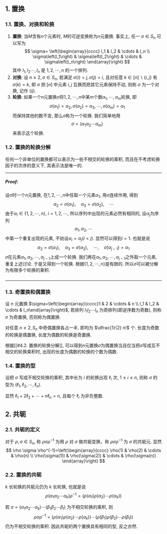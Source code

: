 ## 1. 置换
### 1.1. 置换、对换和轮换
1. **置换**: 当$M$含有$n$个元素时, $M$的可逆变换称为$n$元置换. 事实上, 任一 $\sigma \in S_n$ 可以写为
   $$
   \sigma= \left(\begin{array}{cccc}
   l_1 & l_2 & \cdots & l_n \\
   \sigma\left(l_1\right) & \sigma\left(l_2\right) & \cdots & \sigma\left(l_n\right)
   \end{array}\right)
   $$
   其中 $l_1, l_2 \cdots, l_n$ 是 $1,2, \cdots, n$ 的一个排列.
2. **对换**: 设 $n \geq 2, \sigma \in S_n$, 若满足 $\sigma(i)=j, \sigma(j)=i$, 且对任意 $k \in[n] \backslash\{i, j\}$ 有 $\sigma(k)=k$, 即 $\sigma$ 把 $[n]$ 中元素 $i, j$ 互换而把其它元素保持不动, 则称 $\sigma$ 为一个对换, 记作 $(i j)$.
3. **轮换**: 如果一个$n$元置换$\sigma$将$1,2,\cdots, n$中某$m$个数$\alpha_1, \cdots, \alpha_m$轮换, 即
   $$
   \sigma(\alpha_1)=\alpha_2, \sigma(\alpha_2) = \alpha_3, \cdots, \sigma(\alpha_m) = \alpha_1
   $$
   而保持其他的数不变, 那么$\sigma$称为一个轮换. 我们简单地用
   $$
   \sigma = (\alpha_1\alpha_2\cdots\alpha_m)
   $$
   来表示这个轮换. 


### 1.2. 置换的轮换分解
任何一个非单位的置换都可以表示为一些不相交的轮换的乘积, 而且在不考虑轮换因子的次序的意义下, 其表示法是唯一的.  
___
##### Proof:
设$\sigma$时一个$n$元置换, 在$1,2,\cdots, n$中任取一个元素$\alpha_1$, 用$\sigma$连续作用, 得到
$$
\alpha_2 = \sigma(\alpha_1), \quad \alpha_3 = \sigma(\alpha_2),\quad \cdots
$$
由于$\alpha_i\in\{1,2,\cdots, n\}$, $i=1,2,\cdots$, 所以序列中出现的元素必然有相同的, 设$\alpha_j$为序列
$$
\alpha_1, \alpha_2,\cdots
$$
中第一个重复出现的元素, 不妨设$\alpha_i = \alpha_j(i<j)$. 显然可以得到$i=1$. 也就是说
$$
\alpha_2 = \sigma(\alpha_1), \quad \alpha_3 = \sigma(\alpha_2), \quad \cdots, \quad \sigma(\alpha_{j-1}) = \alpha_1
$$
$\sigma$在元素$\alpha_1, \alpha_2, \cdots, \alpha_{j-1}$上成一个轮换. 我们再在$\alpha_1, \alpha_2, \cdots, \alpha_{j-1}$之外取一个元素, 重复上述讨论. 于是又得到一个轮换. 根据$\{1,2,\cdots,n\}$是有限的. 所以$\sigma$可以被分解为有限多个轮换的乘积. 
#####
___


### 1.3. 奇置换和偶置换
设 $n$ 元置换 $\sigma=\left(\begin{array}{cccc}1 & 2 & \cdots & n \\ l_1 & l_2 & \cdots & l_n\end{array}\right)$, 若排列 $l_1 l_2 \cdots l_n$ 为奇排列(即逆序数为奇数), 则称 $\sigma$ 为奇置换, 否则称为偶置换. 

对任意 $n \geq 2, S_n$ 中奇偶置换各占一半, 即均为 $\dfrac{1}{2} n!$ 个. 长度为奇数的轮换是偶置换, 长度为偶数的轮换是奇置换. 


根据[[#4.2. 置换的轮换分解]], 可以得到$n$元置换$\sigma$为偶置换当且仅当把$\sigma$写成互不相交的轮换乘积时, 出现的长度为偶数的轮换的个数为偶数.

### 1.4. 置换的型
设把 $\sigma$ 写成不相交轮换的乘积, 其中长为 $i$ 的轮换出现 $\ell_i$ 次, $1 \leq i \leq n$, 则称 $\sigma$ 的型为 $\left(\ell_1, \ell_2, \cdots, \ell_n\right)$. 

显然 $\ell_1+2 \ell_2+\cdots+n \ell_n=n$, 且每个 $\ell_i$ 为非负整数.

## 2. 共轭

### 2.1. 共轭的定义
对于 $\rho, \sigma \in S_n$, 称 $\rho \sigma \rho^{-1}$ 为用 $\rho$ 对 $\sigma$ 做共轭变换，称 $\rho \sigma \rho^{-1}$ 为 $\sigma$ 的共轭元. 显然
$$
\rho \sigma \rho^{-1}=\left(\begin{array}{cccc}
\rho(1) & \rho(2) & \cdots & \rho(n) \\
\rho(\sigma(1)) & \rho(\sigma(2)) & \cdots & \rho(\sigma(n))
\end{array}\right)
$$

### 2.2. 置换的共轭
$k$ 长轮换的共轭元仍为 $k$ 长轮换, 也就是说
$$
\rho\left(\alpha_1 \alpha_2 \cdots \alpha_k\right) \rho^{-1}=\left(\rho\left(\alpha_1\right) \rho\left(\alpha_2\right) \cdots \rho\left(\alpha_k\right)\right)
$$ 

若 $\sigma=\left(\alpha_1 \alpha_2 \cdots \alpha_k\right) \cdots\left(\beta_1 \beta_2 \cdots \beta_t\right)$ 为不相交轮换的乘积, 则 
$$
\rho \sigma \rho^{-1} = \left(\rho\left(\alpha_1\right) \rho\left(\alpha_2\right) \cdots \rho\left(\alpha_k\right)\right) \cdots\left(\rho\left(\beta_1\right) \rho\left(\beta_2\right) \cdots \rho\left(\beta_t\right)\right) 
$$
仍为不相交轮换的乘积. 因此共轭的两个置换具有相同的型, 反之亦然.